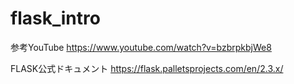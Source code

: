 # flask_intro
参考YouTube
https://www.youtube.com/watch?v=bzbrpkbjWe8

FLASK公式ドキュメント
https://flask.palletsprojects.com/en/2.3.x/
